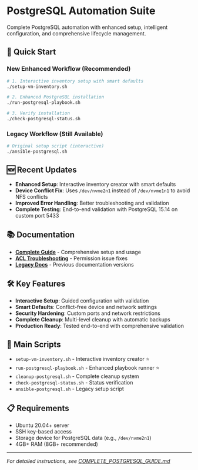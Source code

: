 # PostgreSQL Automation Suite

Complete PostgreSQL automation with enhanced setup, intelligent configuration, and comprehensive lifecycle management.

## 🚀 Quick Start

### New Enhanced Workflow (Recommended)
```bash
# 1. Interactive inventory setup with smart defaults
./setup-vm-inventory.sh

# 2. Enhanced PostgreSQL installation
./run-postgresql-playbook.sh

# 3. Verify installation
./check-postgresql-status.sh
```

### Legacy Workflow (Still Available)
```bash
# Original setup script (interactive)
./ansible-postgresql.sh
```

## 🆕 Recent Updates

- **Enhanced Setup**: Interactive inventory creator with smart defaults
- **Device Conflict Fix**: Uses `/dev/nvme2n1` instead of `/dev/nvme1n1` to avoid NFS conflicts
- **Improved Error Handling**: Better troubleshooting and validation
- **Complete Testing**: End-to-end validation with PostgreSQL 15.14 on custom port 5433

## 📚 Documentation

- **[Complete Guide](COMPLETE_POSTGRESQL_GUIDE.md)** - Comprehensive setup and usage
- **[ACL Troubleshooting](ACL_PERMISSION_FIX.md)** - Permission issue fixes
- **[Legacy Docs](old-docs/)** - Previous documentation versions

## 🛠️ Key Features

- **Interactive Setup**: Guided configuration with validation
- **Smart Defaults**: Conflict-free device and network settings
- **Security Hardening**: Custom ports and network restrictions
- **Complete Cleanup**: Multi-level cleanup with automatic backups
- **Production Ready**: Tested end-to-end with comprehensive validation

## 🔧 Main Scripts

- `setup-vm-inventory.sh` - Interactive inventory creator ⭐
- `run-postgresql-playbook.sh` - Enhanced playbook runner ⭐
- `cleanup-postgresql.sh` - Complete cleanup system
- `check-postgresql-status.sh` - Status verification
- `ansible-postgresql.sh` - Legacy setup script

## 📋 Requirements

- Ubuntu 20.04+ server
- SSH key-based access
- Storage device for PostgreSQL data (e.g., `/dev/nvme2n1`)
- 4GB+ RAM (8GB+ recommended)

---

*For detailed instructions, see [COMPLETE_POSTGRESQL_GUIDE.md](COMPLETE_POSTGRESQL_GUIDE.md)*
